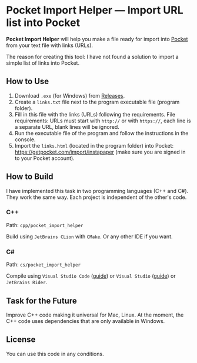 # Pocket Import Helper — Import URL list into Pocket

**Pocket Import Helper** will help you make a file ready for import into [Pocket](https://getpocket.com/) from your text file with links (URLs).

The reason for creating this tool: I have not found a solution to import a simple list of links into Pocket.

## How to Use

1. Download `.exe` (for Windows) from [Releases](https://github.com/kstlv/pocket_import_helper/releases).
2. Create a `links.txt` file next to the program executable file (program folder).
3. Fill in this file with the links (URLs) following the requirements. File requirements: URLs must start with `http://` or with `https://`, each line is a separate URL, blank lines will be ignored.
4. Run the executable file of the program and follow the instructions in the console.
5. Import the `links.html` (located in the program folder) into Pocket: https://getpocket.com/import/instapaper (make sure you are signed in to your Pocket account).

## How to Build

I have implemented this task in two programming languages (C++ and C#). They work the same way. Each project is independent of the other's code.

### C++

Path: `cpp/pocket_import_helper`

Build using `JetBrains CLion` with `CMake`. Or any other IDE if you want.

### C#

Path: `cs/pocket_import_helper`

Compile using `Visual Studio Code` ([guide](https://code.visualstudio.com/docs/languages/dotnet)) or `Visual Studio` ([guide](https://docs.microsoft.com/en-us/visualstudio/get-started/csharp/tutorial-console?view=vs-2022)) or `JetBrains Rider`.

## Task for the Future

Improve C++ code making it universal for Mac, Linux. At the moment, the C++ code uses dependencies that are only available in Windows.

## License

You can use this code in any conditions.
